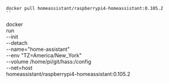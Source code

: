 ```
docker pull homeassistant/raspberrypi4-homeassistant:0.105.2
``

```
docker \
  run \
    --init \
    --detach \
    --name="home-assistant" \
    --env "TZ=America/New_York" \
    --volume /home/pi/git/hass:/config \
    --net=host \
    homeassistant/raspberrypi4-homeassistant:0.105.2
```

